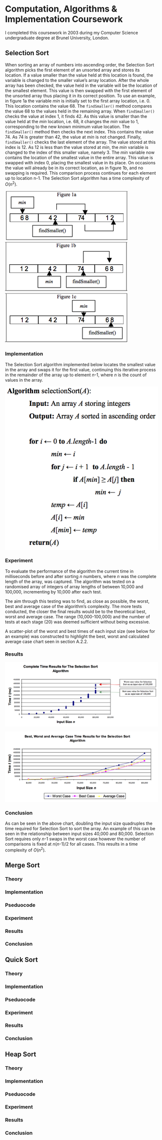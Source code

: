 # Computation, Algorithms & Implementation Coursework
I completed this coursework in 2003 during my Computer Science undergraduate degree at Brunel University, London.

## Selection Sort

When sorting an array of numbers into ascending order, the Selection Sort algorithm picks the first element of an unsorted array and stores its location. If a value smaller than the value held at this location is found, the variable is changed to the smaller value’s array location. After the whole array has been checked, the value held in the variable will be the location of the smallest element. This value is then swapped with the first element of the unsorted array thus placing it in its correct position. To use an example, in figure 1a the variable *min* is initially set to the first array location, i.e. 0. This location contains the value 68. The `findSmaller()` method compares the value 68 to the values held in the remaining array. When `findSmaller()` checks the value at index 1, it finds 42. As this value is smaller than the value held at the *min* location, i.e. 68, it changes the *min* value to 1, corresponding to the new known minimum value location. The `findSmaller()` method then checks the next index. This contains the value 74. As 74 is greater than 42, the value at *min* is not changed. Finally, `findSmaller()` checks the last element of the array. The value stored at this index is 12. As 12 is less than the value stored at *min*, the *min* variable is changed to the index of this smaller value, namely 3. The *min* variable now contains the location of the smallest value in the entire array. This value is swapped with index 0, placing the smallest value in its place. On occasions the value will already be in its correct location, as in figure 1b, and no swapping is required. This comparison process continues for each element up to location n-1.  The Selection Sort algorithm has a time complexity of *O*(*n*<sup>2</sup>).

![alt text](https://github.com/stevensams/SortingAlgorithms/blob/master/images/figures/1a.png "Figure 1a")
![alt text](https://github.com/stevensams/SortingAlgorithms/blob/master/images/figures/1b.png "Figure 1b")
![alt text](https://github.com/stevensams/SortingAlgorithms/blob/master/images/figures/1c.png "Figure 1c")

### Implementation

The Selection Sort algorithm implemented below locates the smallest value in the array and swaps it for the first value, continuing this iterative process in the remainder of the array up to element *n*-1, where *n* is the count of values in the array. 

![alt text](https://github.com/stevensams/SortingAlgorithms/blob/master/images/pseudocode/selection-sort.png "Selection Sort Pseudocode")

### Experiment

 To evaluate the performance of the algorithm the current time in milliseconds before and after sorting *n* numbers, where *n* was the complete length of the array, was captured. The algorithm was tested on a randomised array of integers of array lengths of between 10,000 and 100,000, incrementing by 10,000 after each test. 

 The aim through this testing was to find, as close as possible, the worst, best and average case of the algorithm’s complexity. The more tests conducted, the closer the final results would be to the theoretical best, worst and average case. The range (10,000-100,000) and the number of tests at each stage (20) was deemed sufficient without being excessive. 

 A scatter-plot of the worst and best times of each input size (see below for an example) was constructed to highlight the best, worst and calculated average case chart seen in section A.2.2. 

### Results

![alt text](https://github.com/stevensams/SortingAlgorithms/blob/master/images/charts/selection-sort-complete.png "Selection Sort Results Complete")

![alt text](https://github.com/stevensams/SortingAlgorithms/blob/master/images/charts/selection-sort-best%7Cworst%7Caverage.png "Selection Sort Best|Worst|Average Results")

### Conclusion

As can be seen in the above chart, doubling the input size quadruples the time required for Selection Sort to sort the array. An example of this can be seen in the relationship between input sizes 40,000 and 80,000. Selection Sort requires only *n*-1 swaps in the worst case however the number of comparisons is fixed at *n*(*n*-1)/2 for all cases. This results in a time complexity of *O*(*n*<sup>2</sup>).

## Merge Sort
### Theory
### Implementation
### Pseduocode
### Experiment
### Results
### Conclusion

## Quick Sort
### Theory
### Implementation
### Pseduocode
### Experiment
### Results
### Conclusion

## Heap Sort
### Theory
### Implementation
### Pseduocode
### Experiment
### Results
### Conclusion
